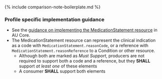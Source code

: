 {% include comparison-note-boilerplate.md %}

### Profile specific implementation guidance
- See the [guidance on implementing the MedicationStatement resource](https://build.fhir.org/ig/hl7au/au-fhir-core/StructureDefinition-au-core-medicationstatement.html#profile-specific-implementation-guidance) in AU Core.
- The MedicationStatement resource can represent the clinical indication as a code with `MedicationStatement.reasonCode`, or a reference with `MedicationStatement.reasonReference` to a Condition or other resource.
   - Although both are marked as *Must Support*, producers are not required to support both a code and a reference, but they **SHALL** support *at least one* of these elements
   - A consumer **SHALL** support both elements 